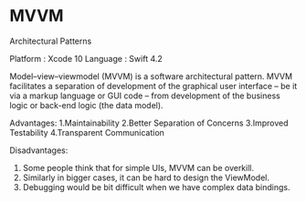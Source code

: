 # MVVM
Architectural Patterns

Platform : Xcode 10 
Language : Swift 4.2

Model–view–viewmodel (MVVM) is a software architectural pattern. MVVM facilitates a separation of 
development of the graphical user interface – be it via a markup language 
or GUI code – from development of the business logic or back-end logic (the data model).

Advantages: 
1.Maintainability 
2.Better Separation of Concerns 
3.Improved Testability 
4.Transparent Communication

Disadvantages:
1. Some people think that for simple UIs, MVVM can be overkill.
2. Similarly in bigger cases, it can be hard to design the ViewModel.
3. Debugging would be bit difficult when we have complex data bindings.
